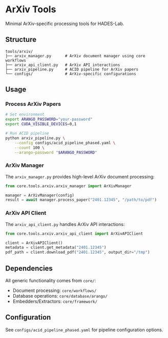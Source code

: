 # ArXiv Tools

Minimal ArXiv-specific processing tools for HADES-Lab.

## Structure

```
tools/arxiv/
├── arxiv_manager.py      # ArXiv document manager using core workflows
├── arxiv_api_client.py   # ArXiv API interactions
├── arxiv_pipeline.py     # ACID pipeline for ArXiv papers
└── configs/              # ArXiv-specific configurations
```

## Usage

### Process ArXiv Papers

```bash
# Set environment
export ARANGO_PASSWORD="your-password"
export CUDA_VISIBLE_DEVICES=0,1

# Run ACID pipeline
python arxiv_pipeline.py \
    --config configs/acid_pipeline_phased.yaml \
    --count 100 \
    --arango-password "$ARANGO_PASSWORD"
```

### ArXiv Manager

The `arxiv_manager.py` provides high-level ArXiv document processing:

```python
from core.tools.arxiv.arxiv_manager import ArXivManager

manager = ArXivManager(config)
result = await manager.process_paper("2401.12345", "/path/to/pdf")
```

### ArXiv API Client

The `arxiv_api_client.py` handles ArXiv API interactions:

```python
from core.tools.arxiv.arxiv_api_client import ArXivAPIClient

client = ArXivAPIClient()
metadata = client.get_metadata("2401.12345")
pdf_path = client.download_pdf("2401.12345", output_dir="/tmp")
```

## Dependencies

All generic functionality comes from `core/`:
- Document processing: `core/workflows/`
- Database operations: `core/database/arango/`
- Embedders/Extractors: `core/framework/`

## Configuration

See `configs/acid_pipeline_phased.yaml` for pipeline configuration options.